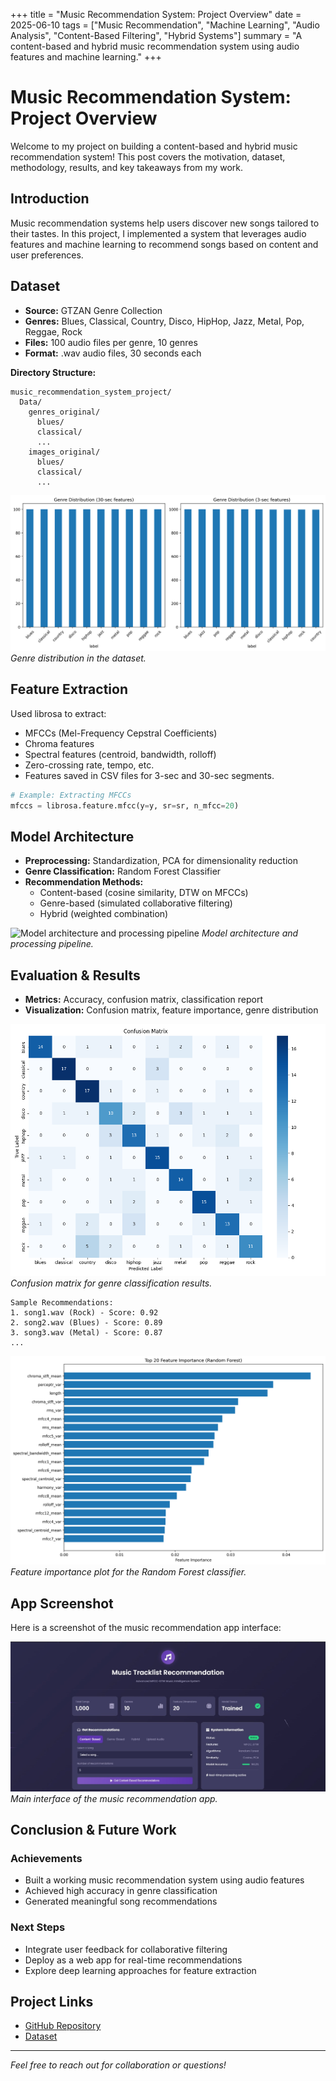 +++
title = "Music Recommendation System: Project Overview"
date = 2025-06-10
tags = ["Music Recommendation", "Machine Learning", "Audio Analysis", "Content-Based Filtering", "Hybrid Systems"]
summary = "A content-based and hybrid music recommendation system using audio features and machine learning."
+++

# Music Recommendation System: Project Overview

Welcome to my project on building a content-based and hybrid music recommendation system! This post covers the motivation, dataset, methodology, results, and key takeaways from my work.

## Introduction

Music recommendation systems help users discover new songs tailored to their tastes. In this project, I implemented a system that leverages audio features and machine learning to recommend songs based on content and user preferences.

## Dataset

- **Source:** GTZAN Genre Collection
- **Genres:** Blues, Classical, Country, Disco, HipHop, Jazz, Metal, Pop, Reggae, Rock
- **Files:** 100 audio files per genre, 10 genres
- **Format:** .wav audio files, 30 seconds each

**Directory Structure:**
```
music_recommendation_system_project/
  Data/
    genres_original/
      blues/
      classical/
      ...
    images_original/
      blues/
      classical/
      ...
```

![Genre distribution in the dataset](https://raw.githubusercontent.com/blueee04/blog/main/content/images/2025-06-10-Music%20Recommendation%20System/genre_distribution.png)
*Genre distribution in the dataset.*

## Feature Extraction

Used librosa to extract:
- MFCCs (Mel-Frequency Cepstral Coefficients)
- Chroma features
- Spectral features (centroid, bandwidth, rolloff)
- Zero-crossing rate, tempo, etc.
- Features saved in CSV files for 3-sec and 30-sec segments.

```python
# Example: Extracting MFCCs
mfccs = librosa.feature.mfcc(y=y, sr=sr, n_mfcc=20)
```

## Model Architecture

- **Preprocessing:** Standardization, PCA for dimensionality reduction
- **Genre Classification:** Random Forest Classifier
- **Recommendation Methods:**
  - Content-based (cosine similarity, DTW on MFCCs)
  - Genre-based (simulated collaborative filtering)
  - Hybrid (weighted combination)

![Model architecture and processing pipeline](https://raw.githubusercontent.com/blueee04/blog/main/content/images/2025-06-10-Music%20Recommendation%20System/pipeline.png)
*Model architecture and processing pipeline.*

## Evaluation & Results

- **Metrics:** Accuracy, confusion matrix, classification report
- **Visualization:** Confusion matrix, feature importance, genre distribution

![Confusion matrix for genre classification results](https://raw.githubusercontent.com/blueee04/blog/main/content/images/2025-06-10-Music%20Recommendation%20System/confusion_matrix.png)
*Confusion matrix for genre classification results.*

```text
Sample Recommendations:
1. song1.wav (Rock) - Score: 0.92
2. song2.wav (Blues) - Score: 0.89
3. song3.wav (Metal) - Score: 0.87
...
```

![Feature importance plot for the Random Forest classifier](https://raw.githubusercontent.com/blueee04/blog/main/content/images/2025-06-10-Music%20Recommendation%20System/feature_importance.png)
*Feature importance plot for the Random Forest classifier.*

## App Screenshot

Here is a screenshot of the music recommendation app interface:

![Main interface of the music recommendation app](https://raw.githubusercontent.com/blueee04/blog/main/content/images/2025-06-10-Music%20Recommendation%20System/app_image.jpg)
*Main interface of the music recommendation app.*

## Conclusion & Future Work

### Achievements
- Built a working music recommendation system using audio features
- Achieved high accuracy in genre classification
- Generated meaningful song recommendations

### Next Steps
- Integrate user feedback for collaborative filtering
- Deploy as a web app for real-time recommendations
- Explore deep learning approaches for feature extraction

## Project Links

- [GitHub Repository](https://github.com/blueee04/Music-Tracklist-Recommendation-System)
- [Dataset](https://www.kaggle.com/datasets/andradaolteanu/gtzan-dataset-music-genre-classification)


---

*Feel free to reach out for collaboration or questions!*